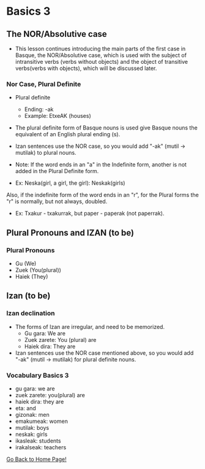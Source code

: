 # ​Basics 3

## The NOR/Absolutive case
*   This lesson continues introducing the main parts of the first case in Basque, the NOR/Absolutive case, which is used with the subject of intransitive verbs (verbs without objects) and the object of transitive verbs(verbs with objects), which will be discussed later.

### Nor Case, Plural Definite
*   Plural definite
    *   Ending: -ak
    *   Example: EtxeAK (houses)

*   The plural definite form of Basque nouns is used give Basque nouns the equivalent of an English plural ending (s).
*   Izan sentences use the NOR case, so you would add "-ak" (mutil → mutilak) to plural nouns.
*   Note: If the word ends in an "a" in the Indefinite form, another is not added in the Plural Definite form.
*   Ex: Neska(girl, a girl, the girl): Neskak(girls)

Also, if the indefinite form of the word ends in an "r", for the Plural forms the "r" is normally, but not always, doubled.
+ Ex: Txakur - txakurrak, but paper - paperak (not paperrak).

## Plural Pronouns and IZAN (to be)

### Plural Pronouns
*   Gu (We)
*   Zuek (You(plural))
*   Haiek (They)

## Izan (to be)

### Izan declination
*   The forms of Izan are irregular, and need to be memorized.
    * Gu gara: We are
    * Zuek zarete: You (plural) are
    * Haiek dira: They are
*   Izan sentences use the NOR case mentioned above, so you would add "-ak" (mutil → mutilak) for plural definite nouns.

### Vocabulary Basics 3
*   gu gara: we are
*   zuek zarete: you(plural) are
*   haiek dira: they are
*   eta: and
*   gizonak: men
*   emakumeak: women
*   mutilak: boys
*   neskak: girls
*   ikasleak: students
*   irakalseak: teachers

[ Go Back to Home Page!](..)
